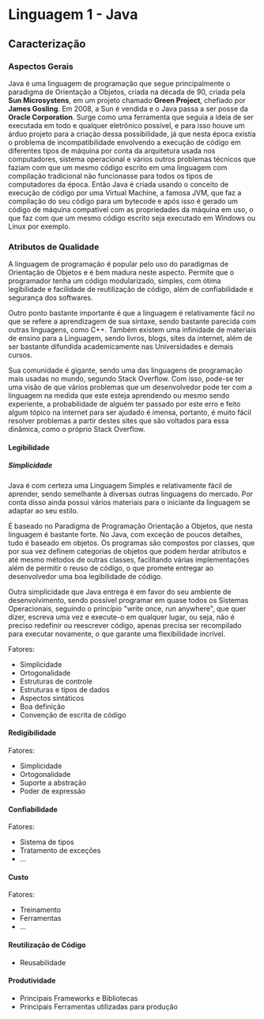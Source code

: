 <!-- Caracterização da Linguagem L1 - Java - Álvaro Souza Oliveira -->


# Linguagem 1 - Java
## Caracterização

### Aspectos Gerais
Java é uma linguagem de programação que segue principalmente o paradigma de Orientação a Objetos, criada na década de 90, criada pela **Sun Microsystens**, em um projeto chamado **Green Project**, chefiado por **James Gosling**. Em 2008, a Sun é vendida e o Java passa a ser posse da **Oracle Corporation**. Surge como uma ferramenta que seguia a ideia de ser executada em todo e qualquer eletrônico possível, e para isso houve um árduo projeto para a criação dessa possibilidade, já que nesta época existia o problema de incompatibilidade envolvendo a execução de código em diferentes tipos de máquina por conta da arquitetura usada nos computadores, sistema operacional e vários outros problemas técnicos que faziam com que um mesmo código escrito em uma linguagem com compilação tradicional não funcionasse para todos os tipos de computadores da época. Então Java é criada usando o conceito de execução de código por uma Virtual Machine, a famosa JVM, que faz a compilação do seu código para um bytecode e após isso é gerado um código de máquina compatível com as propriedades da máquina em uso, o que faz com que um mesmo código escrito seja executado em Windows ou Linux por exemplo.
### Atributos de Qualidade
A linguagem de programação é popular pelo uso do paradigmas de Orientação de Objetos e é bem madura neste aspecto. Permite que o programador tenha um código modularizado, simples, com ótima legibilidade e facilidade de reutilização de código, além de confiabilidade e segurança dos softwares.

Outro ponto bastante importante é que a linguagem é relativamente fácil no que se refere a aprendizagem de sua sintaxe, sendo bastante parecida com outras linguagens, como C++. Também existem uma infinidade de materiais de ensino para a Linguagem, sendo livros, blogs, sites da internet, além de ser bastante difundida academicamente nas Universidades e demais cursos.

Sua comunidade é gigante, sendo uma das linguagens de programação mais usadas no mundo, segundo Stack Overflow. Com isso, pode-se ter uma visão de que vários problemas que um desenvolvedor pode ter com a linguagem na medida que este esteja aprendendo ou mesmo sendo experiente, a probabilidade de alguém ter passado por este erro e feito algum tópico na internet para ser ajudado é imensa, portanto, é muito fácil resolver problemas a partir destes sites que são voltados para essa dinâmica, como o próprio Stack Overflow.
#### Legibilidade

##### Simplicidade

Java é com certeza uma Linguagem Simples e relativamente fácil de aprender, sendo semelhante à diversas outras linguagens do mercado. Por conta disso ainda possui vários materiais para o iniciante da linguagem se adaptar ao seu estilo.

É baseado no Paradigma de Programação Orientação a Objetos, que nesta linguagem é bastante forte. No Java, com exceção de poucos detalhes, tudo é baseado em objetos. Os programas são compostos por classes, que por sua vez definem categorias de objetos que podem herdar atributos e até mesmo métodos de outras classes, facilitando várias implementações além de permitir o reuso de código, o que promete entregar ao desenvolvedor uma boa legibilidade de código.

Outra simplicidade que Java entrega é em favor do seu ambiente de desenvolvimento, sendo possível programar em quase todos os Sistemas Operacionais, seguindo o princípio "write once, run anywhere", que quer dizer,  escreva uma vez e execute-o em qualquer lugar, ou seja, não é preciso redefinir ou reescrever código, apenas precisa ser recompilado para executar novamente, o que garante uma flexibilidade incrível.

Fatores:
- Simplicidade
- Ortogonalidade
- Estruturas de controle
- Estruturas e tipos de dados
- Aspectos sintáticos
- Boa definição
- Convenção de escrita de código

#### Redigibilidade

Fatores:

+ Simplicidade
+ Ortogonalidade
+ Suporte a abstração
+ Poder de expressão

#### Confiabilidade

Fatores:
+ Sistema de tipos
+ Tratamento de exceções
+ ...

#### Custo

Fatores:
+ Treinamento
+ Ferramentas
+ ...

#### Reutilização de Código
+ Reusabilidade

#### Produtividade
+ Principais Frameworks e Bibliotecas
+ Principais Ferramentas utilizadas para produção

